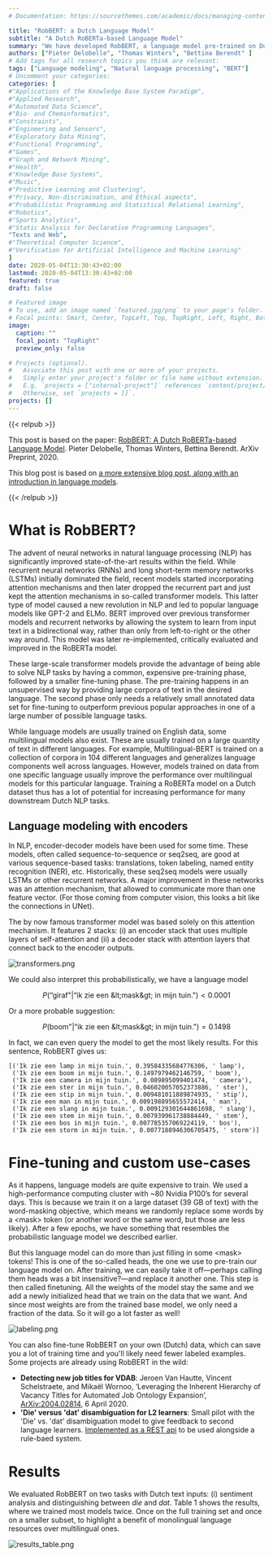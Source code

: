 ```yaml
---
# Documentation: https://sourcethemes.com/academic/docs/managing-content/

title: "RobBERT: a Dutch Language Model"
subtitle: "A Dutch RoBERTa-based Language Model"
summary: "We have developed RobBERT, a language model pre-trained on Dutch texts. This post will give a brief overview of DTAI's work in this field."
authors: ["Pieter Delobelle", "Thomas Winters", "Bettina Berendt" ]
# Add tags for all research topics you think are relevant:
tags: ["Language modeling", "Natural language processing", "BERT"]
# Uncomment your categories:
categories: [
#"Applications of the Knowledge Base System Paradigm",
#"Applied Research",
#"Automated Data Science",
#"Bio- and Cheminformatics",
#"Constraints",
#"Engineering and Sensors",
#"Exploratory Data Mining",
#"Functional Programming",
#"Games",
#"Graph and Network Mining",
#"Health",
#"Knowledge Base Systems",
#"Music",
#"Predictive Learning and Clustering",
#"Privacy, Non-discrimination, and Ethical aspects",
#"Probabilistic Programming and Statistical Relational Learning",
#"Robotics",
#"Sports Analytics",
#"Static Analysis for Declarative Programming Languages",
"Texts and Web",
#"Theoretical Computer Science",
#"Verification for Artificial Intelligence and Machine Learning"
]
date: 2020-05-04T13:30:43+02:00
lastmod: 2020-05-04T13:30:43+02:00
featured: true
draft: false

# Featured image
# To use, add an image named `featured.jpg/png` to your page's folder.
# Focal points: Smart, Center, TopLeft, Top, TopRight, Left, Right, BottomLeft, Bottom, BottomRight.
image:
  caption: ""
  focal_point: "TopRight"
  preview_only: false

# Projects (optional).
#   Associate this post with one or more of your projects.
#   Simply enter your project's folder or file name without extension.
#   E.g. `projects = ["internal-project"]` references `content/project/deep-learning/index.md`.
#   Otherwise, set `projects = []`.
projects: []
---
```


{{< relpub >}}

This post is based on the paper: [RobBERT: A Dutch RoBERTa-based Language Model](https://arxiv.org/pdf/2001.06286.pdf). Pieter Delobelle, Thomas Winters, Bettina Berendt.  ArXiv Preprint, 2020.

This blog post is based on [a more extensive blog post, along with an introduction in language models](https://people.cs.kuleuven.be/~pieter.delobelle/robbert/).

{{< /relpub >}}

# What is RobBERT?
The advent of neural networks in natural language processing (NLP) has significantly improved state-of-the-art results within the field. While recurrent neural networks (RNNs) and long short-term memory networks (LSTMs) initially dominated the field, recent models started incorporating attention mechanisms and then later dropped the recurrent part and just kept the attention mechanisms in so-called transformer models. This latter type of model caused a new revolution in NLP and led to popular language models like GPT-2 and ELMo. BERT improved over previous transformer models and recurrent networks by allowing the system to learn from input text in a bidirectional way, rather than only from left-to-right or the other way around. This model was later re-implemented, critically evaluated and improved in the RoBERTa model.

These large-scale transformer models provide the advantage of being able to solve NLP tasks by having a common, expensive pre-training phase, followed by a smaller fine-tuning phase. The pre-training happens in an unsupervised way by providing large corpora of text in the desired language. The second phase only needs a relatively small annotated data set for fine-tuning to outperform previous popular approaches in one of a large number of possible language tasks.

While language models are usually trained on English data, some multilingual models also exist. These are usually trained on a large quantity of text in different languages. For example, Multilingual-BERT is trained on a collection of corpora in 104 different languages and generalizes language components well across languages. However, models trained on data from one specific language usually improve the performance over multilingual models for this particular language. Training a RoBERTa model on a Dutch dataset thus has a lot of potential for increasing performance for many downstream Dutch NLP tasks.

## Language modeling with encoders
In NLP, encoder-decoder models have been used for some time. These models, often called sequence-to-sequence or seq2seq, are good at various sequence-based tasks: translations, token labeling, named entity recognition (NER), etc. Historically, these seq2seq models were usually LSTMs or other recurrent networks. A major improvement in these networks was an attention mechanism, that allowed to communicate more than one feature vector. (For those coming from computer vision, this looks a bit like the connections in UNet).

The by now famous transformer model was based solely on this attention mechanism. It features 2 stacks: (i) an encoder stack that uses multiple layers of self-attention and (ii) a decoder stack with attention layers that connect back to the encoder outputs.

![transformers.png](transformers.png)

We could also interpret this probabilistically, we have a language model


$$P(\text{“giraf"}|\text{“ik zie een &lt;mask&gt; in mijn tuin."})<0.0001$$


Or a more probable suggestion:

$$P(\text{boom"}|\text{“ik zie een &lt;mask&gt; in mijn tuin."}) = 0.1498$$

In fact, we can even query the model to get the most likely results. For this sentence, RobBERT gives us:

```
[('Ik zie een lamp in mijn tuin.', 0.39584335684776306, ' lamp'),
 ('Ik zie een boom in mijn tuin.', 0.1497979462146759, ' boom'),
 ('Ik zie een camera in mijn tuin.', 0.089895099401474, ' camera'),
 ('Ik zie een ster in mijn tuin.', 0.046020057052373886, ' ster'),
 ('Ik zie een stip in mijn tuin.', 0.009481011889874935, ' stip'),
 ('Ik zie een man in mijn tuin.', 0.009198895655572414, ' man'),
 ('Ik zie een slang in mijn tuin.', 0.009129301644861698, ' slang'),
 ('Ik zie een stem in mijn tuin.', 0.007939961738884449, ' stem'),
 ('Ik zie een bos in mijn tuin.', 0.007785357069224119, ' bos'),
 ('Ik zie een storm in mijn tuin.', 0.0077188946306705475, ' storm')]
 ```

# Fine-tuning and custom use-cases
As it happens, language models are quite expensive to train. We used a high-performance computing cluster with ~80 Nvidia P100’s for several days. This is because we train it on a large dataset (39 GB of text) with the word-masking objective, which means we randomly replace some words by a &lt;mask&gt; token (or another word or the same word, but those are less likely). After a few epochs, we have something that resembles the probabilistic language model we described earlier.

But this language model can do more than just filling in some &lt;mask&gt; tokens! This is one of the so-called heads, the one we use to pre-train our language model on. After training, we can easily take it off—perhaps calling them heads was a bit insensitive?—and replace it another one. This step is then called finetuning. All the weights of the model stay the same and we add a newly initialized head that we train on the data that we want. And since most weights are from the trained base model, we only need a fraction of the data. So it will go a lot faster as well!

![labeling.png](labeling.png)

You can also fine-tune RobBERT on your own (Dutch) data, which can save you a lot of training time and you'll likely need fewer labeled examples. Some projects are already using RobBERT in the wild:

- **Detecting new job titles for VDAB**: Jeroen Van Hautte, Vincent Schelstraete, and Mikaël Wornoo, ‘Leveraging the Inherent Hierarchy of Vacancy Titles for Automated Job Ontology Expansion’, [ArXiv:2004.02814](http://arxiv.org/abs/2004.02814), 6 April 2020.
- **'Die' versus 'dat' disambiguation for L2 learners**: Small pilot with the 'Die' vs. 'dat' disambiguation model to give feedback to second language learners. [Implemented as a REST api](https://github.com/iPieter/RobBERT/tree/master/examples/die_vs_data_rest_api) to be used alongside a rule-baed system.



# Results
We evaluated RobBERT on two tasks with Dutch text inputs: (i) sentiment analysis and distinguishing between _die_ and _dat_. Table 1 shows the results, where we trained most models twice. Once on the full training set and once on a smaller subset, to highlight a benefit of monolingual language resources over multilingual ones.

![results_table.png](results_table.png)

# 
